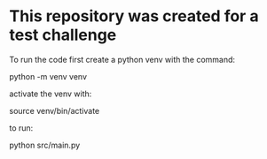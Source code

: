 # This repository was created for a test challenge

To run the code first create a python venv with the command:

python -m venv venv

activate the venv with:

source venv/bin/activate

to run:

python src/main.py
